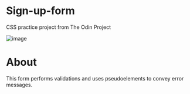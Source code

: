 # Sign-up-form
CSS practice project from The Odin Project

![image](https://user-images.githubusercontent.com/16512686/158465464-08db07f3-df6d-4c49-a2cd-6cd48271cdb3.png)

# About

This form performs validations and uses pseudoelements to convey error messages.
